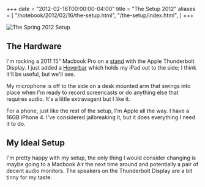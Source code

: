 +++
date = "2012-02-16T00:00:00-04:00"
title = "The Setup 2012"
aliases = [
  "/notebook/2012/02/16/the-setup.html",
   "/the-setup/index.html",
]
+++

![The Spring 2012 Setup](http://www.ryanfaerman.com/assets/img/the_setup_2012.jpg )

## The Hardware

I'm rocking a 2011 15" Macbook Pro on a [stand](http://store.griffintechnology.com/desktop/elevator) with the Apple Thunderbolt Display. I just added a [Hoverbar](http://twelvesouth.com/products/hoverbar/) which holds my iPad out to the side; I think it'll be useful, but we'll see.

My microphone is off to the side on a desk mounted arm that swings into place when I'm ready to record screencasts or do anything else that requires audio. It's a little extravagent but I like it.

For a phone, just like the rest of the setup, I'm Apple all the way. I have a 16GB  iPhone 4. I've considered jailbreaking it, but it does everything I need it to do.


## My Ideal Setup

I'm pretty happy with my setup, the only thing I would consider changing is maybe going to a Macbook Air the next time around and potentially a pair of decent audio monitors. The speakers on the Thunderbolt Display are a bit tinny for my taste.
